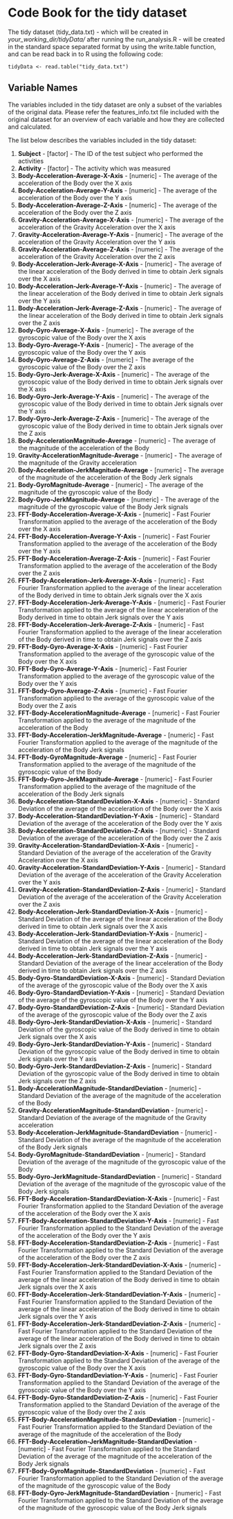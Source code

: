 # Code Book for the tidy dataset

The tidy dataset (tidy_data.txt) - which will be created in *your_working_dir/tidyData/* after running the run_analysis.R - will be created in the standard space separated format by using the write.table function, and can be read back in to R using the following code:

    tidyData <- read.table("tidy_data.txt")

## Variable Names
The variables included in the tidy dataset are only a subset of the variables of the original data. Please refer the features_info.txt file included with the original dataset for an overview of each variable and how they are collected and calculated.

The list below describes the variables included in the tidy dataset:

1. **Subject** - [factor] - The ID of the test subject who performed the activities
2. **Activity** - [factor] - The activity which was measured 
3. **Body-Acceleration-Average-X-Axis** - [numeric] - The average of the acceleration of the Body over the X axis
4. **Body-Acceleration-Average-Y-Axis** - [numeric] - The average of the acceleration of the Body over the Y axis
5. **Body-Acceleration-Average-Z-Axis** - [numeric] - The average of the acceleration of the Body over the Z axis
6. **Gravity-Acceleration-Average-X-Axis** - [numeric] - The average of the acceleration of the Gravity Acceleration over the X axis
7. **Gravity-Acceleration-Average-Y-Axis** - [numeric] - The average of the acceleration of the Gravity Acceleration over the Y axis
8. **Gravity-Acceleration-Average-Z-Axis** - [numeric] - The average of the acceleration of the Gravity Acceleration over the Z axis
9. **Body-Acceleration-Jerk-Average-X-Axis** - [numeric] - The average of the linear acceleration of the Body derived in time to obtain Jerk signals over the X axis
10. **Body-Acceleration-Jerk-Average-Y-Axis** - [numeric] - The average of the linear acceleration of the Body derived in time to obtain Jerk signals over the Y axis
11. **Body-Acceleration-Jerk-Average-Z-Axis** - [numeric] - The average of the linear acceleration of the Body derived in time to obtain Jerk signals over the Z axis
12. **Body-Gyro-Average-X-Axis** - [numeric] - The average of the gyroscopic value of the Body over the X axis
13. **Body-Gyro-Average-Y-Axis** - [numeric] - The average of the gyroscopic value of the Body over the Y axis
14. **Body-Gyro-Average-Z-Axis** - [numeric] - The average of the gyroscopic value of the Body over the Z axis
15. **Body-Gyro-Jerk-Average-X-Axis** - [numeric] - The average of the gyroscopic value of the Body derived in time to obtain Jerk signals over the X axis
16. **Body-Gyro-Jerk-Average-Y-Axis** - [numeric] - The average of the gyroscopic value of the Body derived in time to obtain Jerk signals over the Y axis
17. **Body-Gyro-Jerk-Average-Z-Axis** - [numeric] - The average of the gyroscopic value of the Body derived in time to obtain Jerk signals over the Z axis
18. **Body-AccelerationMagnitude-Average** - [numeric] - The average of the magnitude of the acceleration of the Body
19. **Gravity-AccelerationMagnitude-Average** - [numeric] - The average of the magnitude of the Gravity acceleration
20. **Body-Acceleration-JerkMagnitude-Average** - [numeric] - The average of the magnitude of the acceleration of the Body Jerk signals
21. **Body-GyroMagnitude-Average** - [numeric] - The average of the magnitude of the gyroscopic value of the Body
22. **Body-Gyro-JerkMagnitude-Average** - [numeric] - The average of the magnitude of the gyroscopic value of the Body Jerk signals
23. **FFT-Body-Acceleration-Average-X-Axis** - [numeric] - Fast Fourier Transformation applied to the average of the acceleration of the Body over the X axis
24. **FFT-Body-Acceleration-Average-Y-Axis** - [numeric] - Fast Fourier Transformation applied to the average of the acceleration of the Body over the Y axis
25. **FFT-Body-Acceleration-Average-Z-Axis** - [numeric] - Fast Fourier Transformation applied to the average of the acceleration of the Body over the Z axis
26. **FFT-Body-Acceleration-Jerk-Average-X-Axis** - [numeric] - Fast Fourier Transformation applied to the average of the linear acceleration of the Body derived in time to obtain Jerk signals over the X axis
27. **FFT-Body-Acceleration-Jerk-Average-Y-Axis** - [numeric] - Fast Fourier Transformation applied to the average of the linear acceleration of the Body derived in time to obtain Jerk signals over the Y axis
28. **FFT-Body-Acceleration-Jerk-Average-Z-Axis** - [numeric] - Fast Fourier Transformation applied to the average of the linear acceleration of the Body derived in time to obtain Jerk signals over the Z axis
29. **FFT-Body-Gyro-Average-X-Axis** - [numeric] - Fast Fourier Transformation applied to the average of the gyroscopic value of the Body over the X axis
30. **FFT-Body-Gyro-Average-Y-Axis** - [numeric] - Fast Fourier Transformation applied to the average of the gyroscopic value of the Body over the Y axis
31. **FFT-Body-Gyro-Average-Z-Axis** - [numeric] - Fast Fourier Transformation applied to the average of the gyroscopic value of the Body over the Z axis
32. **FFT-Body-AccelerationMagnitude-Average** - [numeric] - Fast Fourier Transformation applied to the average of the magnitude of the acceleration of the Body
33. **FFT-Body-Acceleration-JerkMagnitude-Average** - [numeric] - Fast Fourier Transformation applied to the average of the magnitude of the acceleration of the Body Jerk signals
34. **FFT-Body-GyroMagnitude-Average** - [numeric] - Fast Fourier Transformation applied to the average of the magnitude of the gyroscopic value of the Body
35. **FFT-Body-Gyro-JerkMagnitude-Average** - [numeric] - Fast Fourier Transformation applied to the average of the magnitude of the acceleration of the Body Jerk signals
36. **Body-Acceleration-StandardDeviation-X-Axis** - [numeric] - Standard Deviation of the average of the acceleration of the Body over the X axis
37. **Body-Acceleration-StandardDeviation-Y-Axis** - [numeric] - Standard Deviation of the average of the acceleration of the Body over the Y axis
38. **Body-Acceleration-StandardDeviation-Z-Axis** - [numeric] - Standard Deviation of the average of the acceleration of the Body over the Z axis
39. **Gravity-Acceleration-StandardDeviation-X-Axis** - [numeric] - Standard Deviation of the average of the acceleration of the Gravity Acceleration over the X axis
40. **Gravity-Acceleration-StandardDeviation-Y-Axis** - [numeric] - Standard Deviation of the average of the acceleration of the Gravity Acceleration over the Y axis
41. **Gravity-Acceleration-StandardDeviation-Z-Axis** - [numeric] - Standard Deviation of the average of the acceleration of the Gravity Acceleration over the Z axis
42. **Body-Acceleration-Jerk-StandardDeviation-X-Axis** - [numeric] - Standard Deviation of the average of the linear acceleration of the Body derived in time to obtain Jerk signals over the X axis
43. **Body-Acceleration-Jerk-StandardDeviation-Y-Axis** - [numeric] - Standard Deviation of the average of the linear acceleration of the Body derived in time to obtain Jerk signals over the Y axis
44. **Body-Acceleration-Jerk-StandardDeviation-Z-Axis** - [numeric] - Standard Deviation of the average of the linear acceleration of the Body derived in time to obtain Jerk signals over the Z axis
45. **Body-Gyro-StandardDeviation-X-Axis** - [numeric] - Standard Deviation of the average of the gyroscopic value of the Body over the X axis
46. **Body-Gyro-StandardDeviation-Y-Axis** - [numeric] - Standard Deviation of the average of the gyroscopic value of the Body over the Y axis
47. **Body-Gyro-StandardDeviation-Z-Axis** - [numeric] - Standard Deviation of the average of the gyroscopic value of the Body over the Z axis
48. **Body-Gyro-Jerk-StandardDeviation-X-Axis** - [numeric] - Standard Deviation of the gyroscopic value of the Body derived in time to obtain Jerk signals over the X axis
49. **Body-Gyro-Jerk-StandardDeviation-Y-Axis** - [numeric] - Standard Deviation of the gyroscopic value of the Body derived in time to obtain Jerk signals over the Y axis
50. **Body-Gyro-Jerk-StandardDeviation-Z-Axis** - [numeric] - Standard Deviation of the gyroscopic value of the Body derived in time to obtain Jerk signals over the Z axis
51. **Body-AccelerationMagnitude-StandardDeviation** - [numeric] - Standard Deviation of the average of the magnitude of the acceleration of the Body
52. **Gravity-AccelerationMagnitude-StandardDeviation** - [numeric] - Standard Deviation of the average of the magnitude of the Gravity acceleration
53. **Body-Acceleration-JerkMagnitude-StandardDeviation** - [numeric] - Standard Deviation of the average of the magnitude of the acceleration of the Body Jerk signals
54. **Body-GyroMagnitude-StandardDeviation** - [numeric] - Standard Deviation of the average of the magnitude of the gyroscopic value of the Body
55. **Body-Gyro-JerkMagnitude-StandardDeviation** - [numeric] - Standard Deviation of the average of the magnitude of the gyroscopic value of the Body Jerk signals
56. **FFT-Body-Acceleration-StandardDeviation-X-Axis** - [numeric] - Fast Fourier Transformation applied to the Standard Deviation of the average of the acceleration of the Body over the X axis
57. **FFT-Body-Acceleration-StandardDeviation-Y-Axis** - [numeric] - Fast Fourier Transformation applied to the Standard Deviation of the average of the acceleration of the Body over the Y axis
58. **FFT-Body-Acceleration-StandardDeviation-Z-Axis** - [numeric] - Fast Fourier Transformation applied to the Standard Deviation of the average of the acceleration of the Body over the Z axis
59. **FFT-Body-Acceleration-Jerk-StandardDeviation-X-Axis** - [numeric] - Fast Fourier Transformation applied to the Standard Deviation of the average of the linear acceleration of the Body derived in time to obtain Jerk signals over the X axis
60. **FFT-Body-Acceleration-Jerk-StandardDeviation-Y-Axis** - [numeric] - Fast Fourier Transformation applied to the Standard Deviation of the average of the linear acceleration of the Body derived in time to obtain Jerk signals over the Y axis
61. **FFT-Body-Acceleration-Jerk-StandardDeviation-Z-Axis** - [numeric] - Fast Fourier Transformation applied to the Standard Deviation of the average of the linear acceleration of the Body derived in time to obtain Jerk signals over the Z axis
62. **FFT-Body-Gyro-StandardDeviation-X-Axis** - [numeric] - Fast Fourier Transformation applied to the Standard Deviation of the average of the gyroscopic value of the Body over the X axis
63. **FFT-Body-Gyro-StandardDeviation-Y-Axis** - [numeric] - Fast Fourier Transformation applied to the Standard Deviation of the average of the gyroscopic value of the Body over the Y axis
64. **FFT-Body-Gyro-StandardDeviation-Z-Axis** - [numeric] - Fast Fourier Transformation applied to the Standard Deviation of the average of the gyroscopic value of the Body over the Z axis
65. **FFT-Body-AccelerationMagnitude-StandardDeviation** - [numeric] - Fast Fourier Transformation applied to the Standard Deviation of the average of the magnitude of the acceleration of the Body
66. **FFT-Body-Acceleration-JerkMagnitude-StandardDeviation** - [numeric] - Fast Fourier Transformation applied to the Standard Deviation of the average of the magnitude of the acceleration of the Body Jerk signals
67. **FFT-Body-GyroMagnitude-StandardDeviation** - [numeric] - Fast Fourier Transformation applied to the Standard Deviation of the average of the magnitude of the gyroscopic value of the Body
68. **FFT-Body-Gyro-JerkMagnitude-StandardDeviation** - [numeric] - Fast Fourier Transformation applied to the Standard Deviation of the average of the magnitude of the gyroscopic value of the Body Jerk signals


